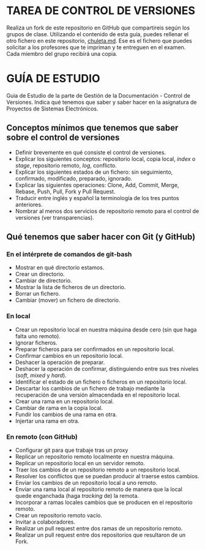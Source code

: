 # TAREA DE CONTROL DE VERSIONES

Realiza un fork de este repositorio en GitHub que compartireis según los grupos de clase. Utilizando el contenido de esta guía, puedes rellenar el otro fichero en este repositorio, [chuleta.md](https://github.com/uma-dte-docencia/guiacontrolversiones/blob/master/chuleta.md). Ese es el fichero que puedes solicitar a los profesores que te impriman y te entreguen en el examen. Cada miembro del grupo recibirá una copia.   

# GUÍA DE ESTUDIO
Guia de Estudio de la parte de Gestión de la Documentación - Control de Versiones. Indica qué tenemos que saber y saber hacer en la asignatura de Proyectos de Sistemas Electrónicos. 

## Conceptos mínimos que tenemos que saber sobre el control de versiones
* Definir brevemente en qué consiste el control de versiones. 
* Explicar los siguientes conceptos: repositorio local, copia local, *index* o *stage*, repositorio remoto, *log*, conflicto.
* Explicar los siguientes estados de un fichero: sin seguimiento, confirmado, modificado, preparado, ignorado. 
* Explicar las siguientes operaciones: Clone, Add, Commit, Merge, Rebase, Push, Pull, Fork y Pull Request. 
* Traducir entre inglés y español la terminología de los tres puntos anteriores. 
* Nombrar al menos dos servicios de repositorio remoto para el control de versiones (ver transparencias).  

## Qué tenemos que saber hacer con Git (y GitHub)

### En el intérprete de comandos de git-bash
* Mostrar en qué directorio estamos.
* Crear un directorio.
* Cambiar de directorio.
* Mostrar la lista de ficheros de un directorio. 
* Borrar un fichero. 
* Cambiar (mover) un fichero de directorio. 

### En local 
* Crear un repositorio local en nuestra máquina desde cero (sin que haga falta uno remoto).
* Ignorar ficheros.
* Preparar ficheros para ser confirmados en un repositorio local.
* Confirmar cambios en un repositorio local. 
* Deshacer la operación de preparar. 
* Deshacer la operación de confirmar, distinguiendo entre sus tres niveles (*soft*, *mixed* y *hard*). 
* Identificar el estado de un fichero o ficheros en un repositorio local.
* Descartar los cambios de un fichero de trabajo mediante la recuperación de una versión almacendada en el repositorio local.
* Crear una rama en un repositorio local.
* Cambiar de rama en la copia local.
* Fundir los cambios de una rama en otra.
* Injertar una rama en otra. 

### En remoto (con GitHub)
* Configurar git para que trabaje tras un proxy
* Replicar un repositorio remoto localmente en nuestra máquina.
* Replicar un repositorio local en un servidor remoto.  
* Traer los cambios de un repositorio remoto a un repositorio local. 
* Resolver los conflictos que se puedan producir al traerse estos cambios. 
* Enviar los cambios de un repositorio local a uno remoto.  
* Enviar una rama local al repositorio remoto de manera que la local quede enganchada (haga *tracking* de) la remota. 
* Incorporar a ramas locales cambios que se producen en el repositorio remoto.
* Crear un repositorio remoto vacío.
* Invitar a colaboradores. 
* Realizar un pull request entre dos ramas de un repositorio remoto. 
* Realizar un pull request entre dos repositorios que resultaron de un Fork.  
